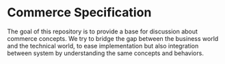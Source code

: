 # Commerce Specification

The goal of this repository is to provide a base for discussion about commerce concepts.
We try to bridge the gap between the business world and the technical world, to ease implementation but also integration between system by understanding the same concepts and behaviors.


